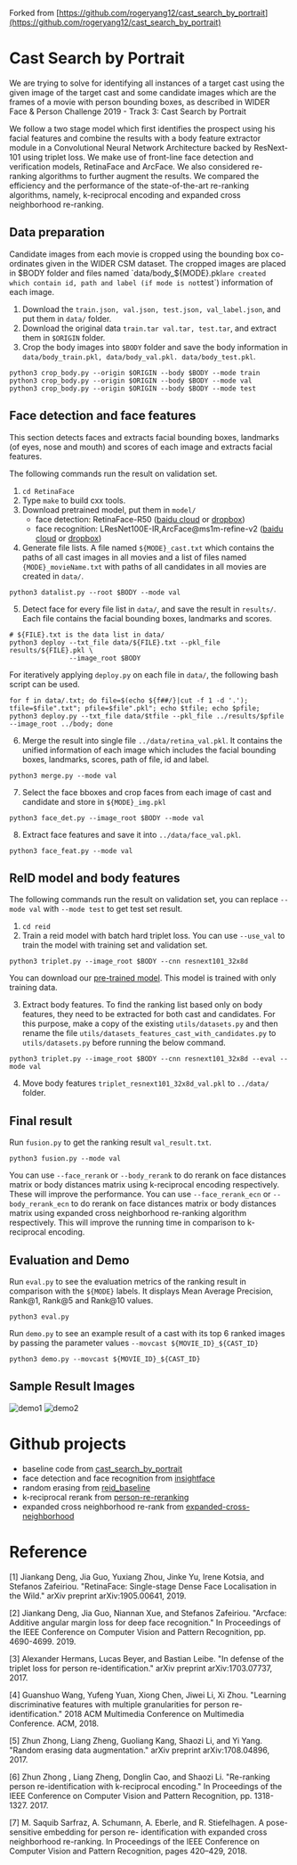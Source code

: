 Forked from [https://github.com/rogeryang12/cast_search_by_portrait](https://github.com/rogeryang12/cast_search_by_portrait)
# Cast Search by Portrait
We are trying to solve for identifying all instances of a target cast using the given image of the target cast and some candidate images which are the frames of a movie with person bounding boxes, as described in WIDER Face & Person Challenge 2019 - Track 3: Cast Search by Portrait

We follow a two stage model which first identifies the prospect using his facial features and combine the results with a body feature extractor module in a Convolutional Neural Network Architecture backed by ResNext-101 using triplet loss. We make use of front-line face detection and verification models, RetinaFace and ArcFace. We also considered re-ranking algorithms to further augment the results. We compared the efficiency and the performance of the state-of-the-art re-ranking algorithms, namely, k-reciprocal encoding and expanded cross neighborhood re-ranking.

## Data preparation
Candidate images from each movie is cropped using the bounding box co-ordinates given in the WIDER CSM dataset. The cropped images are placed in $BODY folder and files named `data/body_${MODE}.pkl` are created which contain id, path and label (if mode is not `test`) information of each image.

1. Download the `train.json, val.json, test.json, val_label.json`, and put them in `data/` folder.
2. Download the original data `train.tar val.tar, test.tar`, and extract them in `$ORIGIN` folder.
3. Crop the body images into `$BODY` folder and save the body information in `data/body_train.pkl, data/body_val.pkl. data/body_test.pkl`.
```
python3 crop_body.py --origin $ORIGIN --body $BODY --mode train
python3 crop_body.py --origin $ORIGIN --body $BODY --mode val
python3 crop_body.py --origin $ORIGIN --body $BODY --mode test
```

## Face detection and face features
This section detects faces and extracts facial bounding boxes, landmarks (of eyes, nose and mouth) and scores of each image and extracts facial features.

The following commands run the result on validation set.

1. `cd RetinaFace`
2. Type ``make`` to build cxx tools.
3. Download pretrained model, put them in `model/`
    - face detection: RetinaFace-R50 ([baidu cloud](https://pan.baidu.com/s/1C6nKq122gJxRhb37vK0_LQ) or [dropbox](https://www.dropbox.com/s/53ftnlarhyrpkg2/retinaface-R50.zip?dl=0))
    - face recognition: LResNet100E-IR,ArcFace@ms1m-refine-v2 ([baidu cloud](https://pan.baidu.com/s/1wuRTf2YIsKt76TxFufsRNA) or [dropbox](https://www.dropbox.com/s/tj96fsm6t6rq8ye/model-r100-arcface-ms1m-refine-v2.zip?dl=0))
4. Generate file lists. A file named `${MODE}_cast.txt` which contains the paths of all cast images in all movies and a list of files named `{MODE}_movieName.txt` with paths of all candidates in all movies are created in `data/`.
```
python3 datalist.py --root $BODY --mode val
```
5. Detect face for every file list in `data/`, and save the result in `results/`. Each file contains the facial bounding boxes, landmarks and scores.
```
# ${FILE}.txt is the data list in data/
python3 deploy --txt_file data/${FILE}.txt --pkl_file results/${FILE}.pkl \
               --image_root $BODY
```
For iteratively applying `deploy.py` on each file in `data/`, the following bash script can be used.
```
for f in data/.txt; do file=$(echo ${f##/}|cut -f 1 -d '.'); tfile=$file".txt"; pfile=$file".pkl"; echo $tfile; echo $pfile; python3 deploy.py --txt_file data/$tfile --pkl_file ../results/$pfile --image_root ../body; done
```
6. Merge the result into single file `../data/retina_val.pkl`. It contains the unified information of each image which includes the facial bounding boxes, landmarks, scores, path of file, id and label.
```
python3 merge.py --mode val
```
7. Select the face bboxes and crop faces from each image of cast and candidate and store in `${MODE}_img.pkl` 
```
python3 face_det.py --image_root $BODY --mode val
```
8. Extract face features and save it into `../data/face_val.pkl`.
```
python3 face_feat.py --mode val
```


## ReID model and body features
The following commands run the result on validation set, you can replace `--mode val` with `--mode test` to get test set result.

1. `cd reid`
2. Train a reid model with batch hard triplet loss. You can use `--use_val` to train the model with training set and validation set.
```
python3 triplet.py --image_root $BODY --cnn resnext101_32x8d
```

You can download our [pre-trained model](https://drive.google.com/file/d/1GD9BJViXYfLsyPA_pe5n2mdgJNefVSxL/view?usp=sharing). This model is trained with only training data.
 
3. Extract body features.
To find the ranking list based only on body features, they need to be extracted for both cast and candidates. For this purpose, make a copy of the existing `utils/datasets.py` and then rename the file `utils/datasets_features_cast_with_candidates.py` to `utils/datasets.py` before running the below command.
```
python3 triplet.py --image_root $BODY --cnn resnext101_32x8d --eval --mode val
```
4. Move body features `triplet_resnext101_32x8d_val.pkl` to `../data/` folder.


## Final result
Run `fusion.py` to get the ranking result `val_result.txt`. 
```
python3 fusion.py --mode val
```
You can use `--face_rerank` or `--body_rerank` to do rerank on face distances matrix or body distances matrix using k-reciprocal encoding respectively. These will improve the performance.
You can use `--face_rerank_ecn` or `--body_rerank_ecn` to do rerank on face distances matrix or body distances matrix using expanded cross neighborhood re-ranking algorithm respectively. This will improve the running time in comparison to k-reciprocal encoding.

## Evaluation and Demo
Run `eval.py` to see the evaluation metrics of the ranking result in comparison with the `${MODE}` labels. It displays Mean Average Precision, Rank@1, Rank@5 and Rank@10 values.

```
python3 eval.py
```

Run `demo.py` to see an example result of a cast with its top 6 ranked images by passing the parameter values `--movcast ${MOVIE_ID}_${CAST_ID}`

```
python3 demo.py --movcast ${MOVIE_ID}_${CAST_ID}
```
## Sample Result Images
![demo1](https://github.com/amalababu/cast_search_by_portrait/tree/master/demo/demo1.jpeg)
![demo2](https://github.com/amalababu/cast_search_by_portrait/tree/master/demo/demo2.jpeg)
# Github projects

- baseline code from [cast_search_by_portrait](https://github.com/rogeryang12/cast_search_by_portrait) 
- face detection and face recognition from [insightface](https://github.com/deepinsight/insightface)
- random erasing from [reid_baseline](https://github.com/L1aoXingyu/reid_baseline)
- k-reciprocal rerank from [person-re-reranking](https://github.com/zhunzhong07/person-re-ranking)
- expanded cross neighborhood re-rank from [expanded-cross-neighborhood](https://github.com/pse-ecn/expanded-cross-neighborhood)


# Reference 

[1] Jiankang Deng, Jia Guo, Yuxiang Zhou, Jinke Yu, Irene Kotsia, and Stefanos Zafeiriou. "RetinaFace: Single-stage Dense Face Localisation in the Wild." arXiv preprint arXiv:1905.00641, 2019.

[2] Jiankang Deng, Jia Guo, Niannan Xue, and Stefanos Zafeiriou. "Arcface: Additive angular margin loss for deep face recognition." In Proceedings of the IEEE Conference on Computer Vision and Pattern Recognition, pp. 4690-4699. 2019.

[3] Alexander Hermans, Lucas Beyer, and Bastian Leibe. "In defense of the triplet loss for person re-identification." arXiv preprint arXiv:1703.07737, 2017.

[4] Guanshuo Wang, Yufeng Yuan, Xiong Chen, Jiwei Li, Xi Zhou. "Learning discriminative features with multiple granularities for person re-identification." 2018 ACM Multimedia Conference on Multimedia Conference. ACM, 2018.

[5] Zhun Zhong, Liang Zheng, Guoliang Kang, Shaozi Li, and Yi Yang. "Random erasing data augmentation." arXiv preprint arXiv:1708.04896, 2017.

[6] Zhun Zhong , Liang Zheng, Donglin Cao, and Shaozi Li. "Re-ranking person re-identification with k-reciprocal encoding." In Proceedings of the IEEE Conference on Computer Vision and Pattern Recognition, pp. 1318-1327. 2017.

[7] M. Saquib Sarfraz, A. Schumann, A. Eberle, and R. Stiefelhagen. A   pose-sensitive   embedding   for   person   re-
identification with expanded cross neighborhood re-ranking. In Proceedings of the IEEE Conference on Computer Vision and Pattern Recognition, pages 420–429, 2018.
